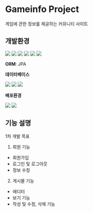 # Gameinfo Project
게임에 관한 정보를 제공하는 커뮤니티 사이트

## 개발환경
<img src="https://img.shields.io/badge/java-007396?style=for-the-badge&logo=java&logoColor=white"> <img src="https://img.shields.io/badge/springboot-6DB33F?style=for-the-badge&logo=springboot&logoColor=white"> <img src="https://img.shields.io/badge/springsecurity-6DB33F?style=for-the-badge&logo=springsecurity&logoColor=white"> <img src="https://img.shields.io/badge/swagger-85EA2D?style=for-the-badge&logo=swagger&logoColor=white"> <img src="https://img.shields.io/badge/jsonwebtokens-000000?style=for-the-badge&logo=jsonwebtokens&logoColor=white"> <img src="https://img.shields.io/badge/yaml-CB171E?style=for-the-badge&logo=yaml&logoColor=white"> 

**ORM**: JPA


**데이터베이스**

<img src="https://img.shields.io/badge/mysql-4479A1?style=for-the-badge&logo=mysql&logoColor=white"> <img src="https://img.shields.io/badge/amazonrds-527FFF?style=for-the-badge&logo=amazonrds&logoColor=white"> <img src="https://img.shields.io/badge/redis-DC382D?style=for-the-badge&logo=redis&logoColor=white"> 


**배포환경**

<img src="https://img.shields.io/badge/amazonec2-FF9900?style=for-the-badge&logo=amazonec2&logoColor=white"> <img src="https://img.shields.io/badge/docker-2496ED?style=for-the-badge&logo=docker&logoColor=white"> 

## 기능 설명

1차 개발 목표
1. 회원 기능
- 회원가입
- 로그인 및 로그아웃
- 정보 수정

2. 게시물 기능
- 에디터
- 보기 기능
- 작성 및 수정, 삭제 기능
